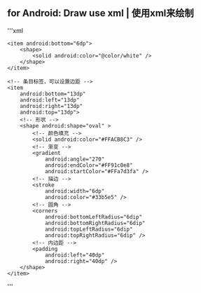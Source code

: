 ## for Android: **Draw** use **xml** | 使用xml来绘制
'''xml
<!-- 列表层，可以用于叠加绘图 -->
<layer-list xmlns:android="http://schemas.android.com/apk/res/android" >
    <item>
        <shape>
            <solid android:color="#a0b0f0" />
            <gradient
                android:angle="270"
                android:endColor="@color/background_color"
                android:startColor="@color/black" />
        </shape>
    </item>
    
    <item android:bottom="6dp">
        <shape>
            <solid android:color="@color/white" />
        </shape>
    </item>
    
    <!-- 条目标签，可以设置边距 -->
    <item
        android:bottom="13dp"
        android:left="13dp"
        android:right="13dp"
        android:top="13dp">
        <!-- 形状 -->
        <shape android:shape="oval" >
            <!-- 颜色填充 -->
            <solid android:color="#FFACB8C3" />
            <!-- 渐变 -->
            <gradient
                android:angle="270"
                android:endColor="#FF91c0e8"
                android:startColor="#FFa7d3fa" />
            <!-- 描边 -->
            <stroke
                android:width="6dp"
                android:color="#33b5e5" />
            <!-- 圆角 -->
            <corners
                android:bottomLeftRadius="6dip"
                android:bottomRightRadius="6dip"
                android:topLeftRadius="6dip"
                android:topRightRadius="6dip" />
            <!-- 内边距 -->
            <padding
                android:left="40dp"
                android:right="40dp" />
        </shape>
    </item>
</layer-list>
'''
